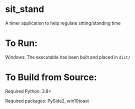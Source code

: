 # sit_stand
A timer application to help regulate sitting/standing time

# To Run:
Windows: The executable has been built and placed in `dist/`

# To Build from Source:
Required Python: 3.8+

Required packages: PySide2, win10toast
